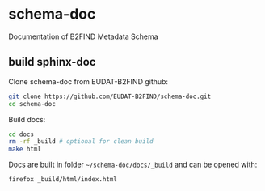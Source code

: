 # schema-doc
Documentation of B2FIND Metadata Schema

## build sphinx-doc
Clone schema-doc from EUDAT-B2FIND github:
```bash
git clone https://github.com/EUDAT-B2FIND/schema-doc.git
cd schema-doc
```
Build docs:
```bash
cd docs
rm -rf _build # optional for clean build
make html
```
Docs are built in folder `~/schema-doc/docs/_build` and can be opened with:
```bash
firefox _build/html/index.html
```     